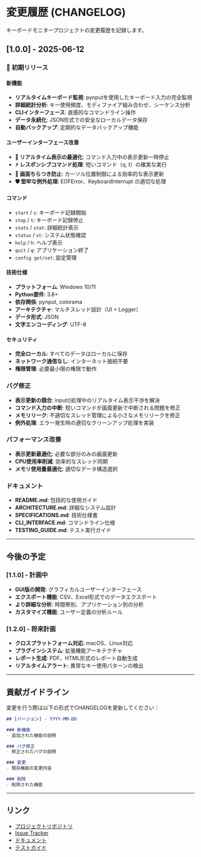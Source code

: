 # 変更履歴 (CHANGELOG)

キーボードモニタープロジェクトの変更履歴を記録します。

## [1.0.0] - 2025-06-12

### 🎉 初期リリース

#### 新機能
- **リアルタイムキーボード監視**: pynputを使用したキーボード入力の完全監視
- **詳細統計分析**: キー使用頻度、モディファイア組み合わせ、シーケンス分析
- **CLIインターフェース**: 直感的なコマンドライン操作
- **データ永続化**: JSON形式での安全なローカルデータ保存
- **自動バックアップ**: 定期的なデータバックアップ機能

#### ユーザーインターフェース改善
- **🔧 リアルタイム表示の最適化**: コマンド入力中の表示更新一時停止
- **⚡ レスポンシブコマンド処理**: 短いコマンド（q, t）の確実な実行
- **🎨 画面ちらつき防止**: カーソル位置制御による効率的な表示更新
- **🛡️ 堅牢な例外処理**: EOFError、KeyboardInterrupt の適切な処理

#### コマンド
- `start` / `s`: キーボード記録開始
- `stop` / `t`: キーボード記録停止
- `stats` / `stat`: 詳細統計表示
- `status` / `st`: システム状態確認
- `help` / `h`: ヘルプ表示
- `quit` / `q`: アプリケーション終了
- `config get/set`: 設定管理

#### 技術仕様
- **プラットフォーム**: Windows 10/11
- **Python要件**: 3.8+
- **依存関係**: pynput, colorama
- **アーキテクチャ**: マルチスレッド設計（UI + Logger）
- **データ形式**: JSON
- **文字エンコーディング**: UTF-8

#### セキュリティ
- **完全ローカル**: すべてのデータはローカルに保存
- **ネットワーク通信なし**: インターネット接続不要
- **権限管理**: 必要最小限の権限で動作

### バグ修正
- **表示更新の競合**: input()処理中のリアルタイム表示干渉を解決
- **コマンド入力の中断**: 短いコマンドが画面更新で中断される問題を修正
- **メモリリーク**: 不適切なスレッド管理による小さなメモリリークを修正
- **例外処理**: エラー発生時の適切なクリーンアップ処理を実装

### パフォーマンス改善
- **表示更新最適化**: 必要な部分のみの画面更新
- **CPU使用率削減**: 効率的なスレッド同期
- **メモリ使用量最適化**: 適切なデータ構造選択

### ドキュメント
- **README.md**: 包括的な使用ガイド
- **ARCHITECTURE.md**: 詳細なシステム設計
- **SPECIFICATIONS.md**: 技術仕様書
- **CLI_INTERFACE.md**: コマンドライン仕様
- **TESTING_GUIDE.md**: テスト実行ガイド

---

## 今後の予定

### [1.1.0] - 計画中
- **GUI版の開発**: グラフィカルユーザーインターフェース
- **エクスポート機能**: CSV、Excel形式でのデータエクスポート
- **より詳細な分析**: 時間帯別、アプリケーション別の分析
- **カスタマイズ機能**: ユーザー定義の分析ルール

### [1.2.0] - 将来計画
- **クロスプラットフォーム対応**: macOS、Linux対応
- **プラグインシステム**: 拡張機能アーキテクチャ
- **レポート生成**: PDF、HTML形式のレポート自動生成
- **リアルタイムアラート**: 異常なキー使用パターンの検出

---

## 貢献ガイドライン

変更を行う際は以下の形式でCHANGELOGを更新してください：

```markdown
## [バージョン] - YYYY-MM-DD

### 新機能
- 追加された機能の説明

### バグ修正
- 修正されたバグの説明

### 変更
- 既存機能の変更内容

### 削除
- 削除された機能
```

---

## リンク

- [プロジェクトリポジトリ](https://github.com/your-username/keyboard-monitor)
- [Issue Tracker](https://github.com/your-username/keyboard-monitor/issues)
- [ドキュメント](doc/)
- [テストガイド](tests/TESTING_GUIDE.md)
